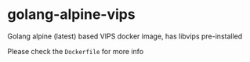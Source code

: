 # golang-alpine-vips
Golang alpine (latest) based VIPS docker image, has libvips pre-installed

Please check the `Dockerfile` for more info